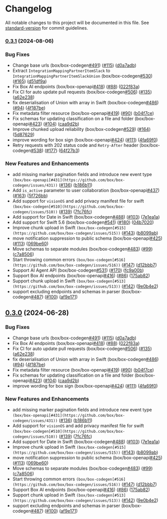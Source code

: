 # Changelog

All notable changes to this project will be documented in this file. See [standard-version](https://github.com/conventional-changelog/standard-version) for commit guidelines.

### [0.3.1](https://github.com/box/box-codegen/compare/v0.2.0...v0.3.1) (2024-08-06)


### Bug Fixes

* Change base urls (box/box-codegen[#491](https://github.com/box/box-codegen/issues/491)) ([#115](https://github.com/box/box-codegen/issues/115)) ([d0a7adb](https://github.com/box/box-codegen/commit/d0a7adb201c823313f0a5de25fa4fc5469590c97))
* Extract `IntegrationMappingPartnerItemSlack` to `IntegrationMappingPartnerItemSlackUnion` (box/box-codegen[#530](https://github.com/box/box-codegen/issues/530)) ([#165](https://github.com/box/box-codegen/issues/165)) ([d51df9a](https://github.com/box/box-codegen/commit/d51df9a19d06db886358e94ce70551c283e5cc45))
* Fix Box AI endpoints (box/box-openapi[#418](https://github.com/box/box-codegen/issues/418)) ([#88](https://github.com/box/box-codegen/issues/88)) ([022f83a](https://github.com/box/box-codegen/commit/022f83aaa7fbe3f4292a06527875123ecc7b99f0))
* Fix CI for auto update pull requests (box/box-codegen[#506](https://github.com/box/box-codegen/issues/506)) ([#135](https://github.com/box/box-codegen/issues/135)) ([a62e238](https://github.com/box/box-codegen/commit/a62e238534cb625dbc98cbe59c98939c78b74f4a))
* fix deserialisation of Union with array in Swift (box/box-codegen[#486](https://github.com/box/box-codegen/issues/486)) ([#94](https://github.com/box/box-codegen/issues/94)) ([4f187be](https://github.com/box/box-codegen/commit/4f187bed1e88c93c1258be8723a39b45129ff21f))
* Fix metadata filter resource (box/box-openapi[#419](https://github.com/box/box-codegen/issues/419)) ([#90](https://github.com/box/box-codegen/issues/90)) ([b04f7ce](https://github.com/box/box-codegen/commit/b04f7ceee9bca4f1f19d66401f38636e7737b4b1))
* Fix schemas for updating classification on a file and folder (box/box-openapi[#423](https://github.com/box/box-codegen/issues/423)) ([#104](https://github.com/box/box-codegen/issues/104)) ([caa9d2b](https://github.com/box/box-codegen/commit/caa9d2b7d0a6c2728f543fa19acb7859f21fb5c9))
* Improve chunked upload reliability (box/box-codegen[#529](https://github.com/box/box-codegen/issues/529)) ([#164](https://github.com/box/box-codegen/issues/164)) ([5d87629](https://github.com/box/box-codegen/commit/5d876299aa88b18accde22379950780bff100da0))
* improve wording for box sign (box/box-openapi[#424](https://github.com/box/box-codegen/issues/424)) ([#111](https://github.com/box/box-codegen/issues/111)) ([4fa69f0](https://github.com/box/box-codegen/commit/4fa69f01ca3a2a7fc8dcdc71cbecb03c469a83e6))
* Retry requests with 202 status code and `Retry-After` header (box/box-codegen[#538](https://github.com/box/box-codegen/issues/538)) ([#177](https://github.com/box/box-codegen/issues/177)) ([64f27b3](https://github.com/box/box-codegen/commit/64f27b3858725adaa53a10a6e8df8c0bcfe73fea))


### New Features and Enhancements

*  add missing marker pagination fields and introduce new event type `(box/box-openapi[#431](https://github.com/box/box-codegen/issues/431))` ([#136](https://github.com/box/box-codegen/issues/136)) ([b186b11](https://github.com/box/box-codegen/commit/b186b11a2c591cd4fdd3b50733750a7bb4ec94e9))
* Add `is_active` parameter to user collaboration (box/box-openapi[#437](https://github.com/box/box-codegen/issues/437)) ([#163](https://github.com/box/box-codegen/issues/163)) ([5f726bb](https://github.com/box/box-codegen/commit/5f726bbffd682934ab5731e1620489b1ee54e5a1))
* Add support for `visionOS` and add privacy manifest file for swift `(box/box-codegen[#510](https://github.com/box/box-codegen/issues/510))` ([#139](https://github.com/box/box-codegen/issues/139)) ([7fc76fc](https://github.com/box/box-codegen/commit/7fc76fc1799db0a50ad22eb047d013c4597c5277))
* Add support for Date in Swift (box/box-codegen[#488](https://github.com/box/box-codegen/issues/488)) ([#103](https://github.com/box/box-codegen/issues/103)) ([7e1ea1a](https://github.com/box/box-codegen/commit/7e1ea1af553cc8458eb9026c777608f7929e686d))
* Add support for Swift 5.6 (box/box-codegen[#541](https://github.com/box/box-codegen/issues/541)) ([#180](https://github.com/box/box-codegen/issues/180)) ([04b7020](https://github.com/box/box-codegen/commit/04b7020f1220f73ad4637e6033d5539c56a64fcd))
* Improve chunk upload in Swift `(box/box-codegen[#515](https://github.com/box/box-codegen/issues/515))` ([#143](https://github.com/box/box-codegen/issues/143)) ([b8099ab](https://github.com/box/box-codegen/commit/b8099ab41ea5b8706e14285a0f9db2fd3c0a7a6d))
* move notification suppression to public schema (box/box-openapi[#425](https://github.com/box/box-codegen/issues/425)) ([#113](https://github.com/box/box-codegen/issues/113)) ([069be60](https://github.com/box/box-codegen/commit/069be60613889b45b396bbe22262c5f8df32b158))
* Move schemas to separate modules (box/box-codegen[#483](https://github.com/box/box-codegen/issues/483)) ([#99](https://github.com/box/box-codegen/issues/99)) ([c7a8506](https://github.com/box/box-codegen/commit/c7a85069544c28e2be918eafd9e240f39660ead3))
* Start throwing common errors `(box/box-codegen[#516](https://github.com/box/box-codegen/issues/516))` ([#147](https://github.com/box/box-codegen/issues/147)) ([d12bbb7](https://github.com/box/box-codegen/commit/d12bbb7d06bd3fcf39c31e316f1047065b56baac))
* Support AI Agent API (box/box-codegen[#531](https://github.com/box/box-codegen/issues/531)) ([#170](https://github.com/box/box-codegen/issues/170)) ([fc9a00b](https://github.com/box/box-codegen/commit/fc9a00bdcaffeaccfd87caad73fe666fb46c36ab))
* Support Box AI endpoints (box/box-openapi[#416](https://github.com/box/box-codegen/issues/416)) ([#86](https://github.com/box/box-codegen/issues/86)) ([175ab82](https://github.com/box/box-codegen/commit/175ab82c18dc390bcd4c8e20aea8e405a2e31c4d))
* Support chunk upload in Swift `(box/box-codegen[#513](https://github.com/box/box-codegen/issues/513))` ([#142](https://github.com/box/box-codegen/issues/142)) ([9e0b4e2](https://github.com/box/box-codegen/commit/9e0b4e26a9283b5900ae0fe0fa858394b732f51b))
* support excluding endpoints and schemas in parser (box/box-codegen[#487](https://github.com/box/box-codegen/issues/487)) ([#100](https://github.com/box/box-codegen/issues/100)) ([af9e171](https://github.com/box/box-codegen/commit/af9e171c101703c98ff9a53093d7fc9c306137d9))

## [0.3.0](https://github.com/box/box-codegen/compare/v0.2.0...v0.3.0) (2024-06-28)


### Bug Fixes

* Change base urls (box/box-codegen[#491](https://github.com/box/box-codegen/issues/491)) ([#115](https://github.com/box/box-codegen/issues/115)) ([d0a7adb](https://github.com/box/box-codegen/commit/d0a7adb201c823313f0a5de25fa4fc5469590c97))
* Fix Box AI endpoints (box/box-openapi[#418](https://github.com/box/box-codegen/issues/418)) ([#88](https://github.com/box/box-codegen/issues/88)) ([022f83a](https://github.com/box/box-codegen/commit/022f83aaa7fbe3f4292a06527875123ecc7b99f0))
* Fix CI for auto update pull requests (box/box-codegen[#506](https://github.com/box/box-codegen/issues/506)) ([#135](https://github.com/box/box-codegen/issues/135)) ([a62e238](https://github.com/box/box-codegen/commit/a62e238534cb625dbc98cbe59c98939c78b74f4a))
* fix deserialisation of Union with array in Swift (box/box-codegen[#486](https://github.com/box/box-codegen/issues/486)) ([#94](https://github.com/box/box-codegen/issues/94)) ([4f187be](https://github.com/box/box-codegen/commit/4f187bed1e88c93c1258be8723a39b45129ff21f))
* Fix metadata filter resource (box/box-openapi[#419](https://github.com/box/box-codegen/issues/419)) ([#90](https://github.com/box/box-codegen/issues/90)) ([b04f7ce](https://github.com/box/box-codegen/commit/b04f7ceee9bca4f1f19d66401f38636e7737b4b1))
* Fix schemas for updating classification on a file and folder (box/box-openapi[#423](https://github.com/box/box-codegen/issues/423)) ([#104](https://github.com/box/box-codegen/issues/104)) ([caa9d2b](https://github.com/box/box-codegen/commit/caa9d2b7d0a6c2728f543fa19acb7859f21fb5c9))
* improve wording for box sign (box/box-openapi[#424](https://github.com/box/box-codegen/issues/424)) ([#111](https://github.com/box/box-codegen/issues/111)) ([4fa69f0](https://github.com/box/box-codegen/commit/4fa69f01ca3a2a7fc8dcdc71cbecb03c469a83e6))


### New Features and Enhancements

*  add missing marker pagination fields and introduce new event type `(box/box-openapi[#431](https://github.com/box/box-codegen/issues/431))` ([#136](https://github.com/box/box-codegen/issues/136)) ([b186b11](https://github.com/box/box-codegen/commit/b186b11a2c591cd4fdd3b50733750a7bb4ec94e9))
* Add support for `visionOS` and add privacy manifest file for swift `(box/box-codegen[#510](https://github.com/box/box-codegen/issues/510))` ([#139](https://github.com/box/box-codegen/issues/139)) ([7fc76fc](https://github.com/box/box-codegen/commit/7fc76fc1799db0a50ad22eb047d013c4597c5277))
* Add support for Date in Swift (box/box-codegen[#488](https://github.com/box/box-codegen/issues/488)) ([#103](https://github.com/box/box-codegen/issues/103)) ([7e1ea1a](https://github.com/box/box-codegen/commit/7e1ea1af553cc8458eb9026c777608f7929e686d))
* Improve chunk upload in Swift `(box/box-codegen[#515](https://github.com/box/box-codegen/issues/515))` ([#143](https://github.com/box/box-codegen/issues/143)) ([b8099ab](https://github.com/box/box-codegen/commit/b8099ab41ea5b8706e14285a0f9db2fd3c0a7a6d))
* move notification suppression to public schema (box/box-openapi[#425](https://github.com/box/box-codegen/issues/425)) ([#113](https://github.com/box/box-codegen/issues/113)) ([069be60](https://github.com/box/box-codegen/commit/069be60613889b45b396bbe22262c5f8df32b158))
* Move schemas to separate modules (box/box-codegen[#483](https://github.com/box/box-codegen/issues/483)) ([#99](https://github.com/box/box-codegen/issues/99)) ([c7a8506](https://github.com/box/box-codegen/commit/c7a85069544c28e2be918eafd9e240f39660ead3))
* Start throwing common errors `(box/box-codegen[#516](https://github.com/box/box-codegen/issues/516))` ([#147](https://github.com/box/box-codegen/issues/147)) ([d12bbb7](https://github.com/box/box-codegen/commit/d12bbb7d06bd3fcf39c31e316f1047065b56baac))
* Support Box AI endpoints (box/box-openapi[#416](https://github.com/box/box-codegen/issues/416)) ([#86](https://github.com/box/box-codegen/issues/86)) ([175ab82](https://github.com/box/box-codegen/commit/175ab82c18dc390bcd4c8e20aea8e405a2e31c4d))
* Support chunk upload in Swift `(box/box-codegen[#513](https://github.com/box/box-codegen/issues/513))` ([#142](https://github.com/box/box-codegen/issues/142)) ([9e0b4e2](https://github.com/box/box-codegen/commit/9e0b4e26a9283b5900ae0fe0fa858394b732f51b))
* support excluding endpoints and schemas in parser (box/box-codegen[#487](https://github.com/box/box-codegen/issues/487)) ([#100](https://github.com/box/box-codegen/issues/100)) ([af9e171](https://github.com/box/box-codegen/commit/af9e171c101703c98ff9a53093d7fc9c306137d9))
